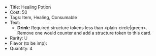 * Title: Healing Potion
* Cost: 50
* Tags: Item, Healing, Consumable
* Text: 
	* **Drink:** Required structure tokens less than <plain-circle|green>. Remove one would counter and add a structure token to this card.
* Rarity: U
* Flavor (to be imp):
* Quantity: 4